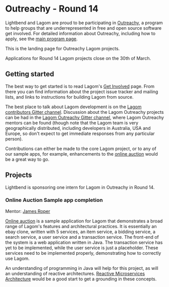 # Outreachy - Round 14

Lightbend and Lagom are proud to be participating in [Outreachy](https://gnome.org/outreachy/), a program to help groups that are underrepresented in free and open source software get involved. For detailed information about Outreachy, including how to apply, see the [main program page](https://wiki.gnome.org/Outreachy).

This is the landing page for Outreachy Lagom projects.

Applications for Round 14 Lagom projects close on the 30th of March.

## Getting started

The best way to get started is to read Lagom's [Get Involved](../get-involved.html) page. From there you can find information about the project issue tracker and mailing lists, and links to instructions for building Lagom from source.

The best place to talk about Lagom development is on the [Lagom contributors Gitter channel](https://gitter.im/lagom/contributors). Discussion about the Lagom Outreachy projects can be had in the [Lagom Outreachy Gitter channel](https://gitter.im/lagom/outreachy), where Lagom Outreachy mentors can be found (though note that the Lagom team is very geographically distributed, including developers in Australia, USA and Europe, so don't expect to get immediate responses from any particular person).

Contributions can either be made to the core Lagom project, or to any of our sample apps, for example, enhancements to the [online auction](https://github.com/lagom/online-auction-java) would be a great way to go.

## Projects

Lightbend is sponsoring one intern for Lagom in Outreachy in Round 14.

### Online Auction Sample app completion

Mentor: [James Roper](https://github.com/jroper)

[Online auction](https://github.com/lagom/online-auction-java) is a sample application for Lagom that demonstrates a broad range of Lagom's features and architectural practices. It is essentially an ebay clone, written with 5 services, an item service, a bidding service, a search service, a user service and a transaction service. The front-end of the system is a web application written in Java. The transaction service has yet to be implemented, while the user service is just a placeholder.  These services need to be implemented properly, demonstrating how to correctly use Lagom.

An understanding of programming in Java will help for this project, as will an understanding of reactive architectures. [Reactive Microservices Architecture](https://info.lightbend.com/COLL-20XX-Reactive-Microservices-Architecture-RES-LP.html) would be a good start to get a grounding in these concepts.